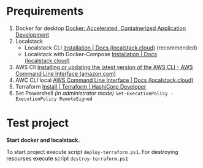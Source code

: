 # Prequirements

1.  Docker for desktop [Docker: Accelerated, Containerized Application Development](https://www.docker.com/)
2.  Localstack
    - Localstack CLI [Installation | Docs (localstack.cloud)](https://docs.localstack.cloud/getting-started/installation/#localstack-cli) (recommended)
    - Localstack with Docker-Compose [Installation | Docs (localstack.cloud)](https://docs.localstack.cloud/getting-started/installation/#docker-compose)
3.  AWS ClI [Installing or updating the latest version of the AWS CLI - AWS Command Line Interface (amazon.com)](https://docs.aws.amazon.com/cli/latest/userguide/getting-started-install.html)
4.  AWC CLI local [AWS Command Line Interface | Docs (localstack.cloud)](https://docs.localstack.cloud/user-guide/integrations/aws-cli/#:~:text=LocalStack%20AWS%20CLI%20%28awslocal%29%20awslocal%20is%20a%20thin,source%20code%20can%20be%20found%20on%20GitHub%3A%20https%3A%2F%2Fgithub.com%2Flocalstack%2Fawscli-local)
5.  Terraform [Install | Terraform | HashiCorp Developer](https://developer.hashicorp.com/terraform/downloads)
6.  Set Powershell _(in administrator mode)_ `Set-ExecutionPolicy -ExecutionPolicy RemoteSigned`

# Test project

**Start docker and localstack.**

To start project execute script `deploy-terraform.ps1`.
For destroying resourses execute script `destroy-terraform.ps1`
